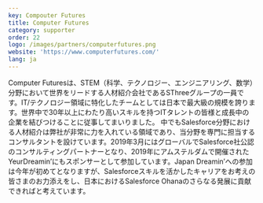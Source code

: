 ```yaml
---
key: Compouter Futures
title: Computer Futures
category: supporter
order: 22
logo: /images/partners/computerfutures.png
website: 'https://www.computerfutures.com/'
lang: ja
---
```

Computer Futuresは、STEM（科学、テクノロジー、エンジニアリング、数学）分野において世界をリードする人材紹介会社であるSThreeグループの一員です。IT/テクノロジー領域に特化したチームとしては日本で最大級の規模を誇ります。世界中で30年以上にわたり高いスキルを持つITタレントの皆様と成長中の企業を結びつけることに従事してまいりました。
中でもSalesforce分野における人材紹介は弊社が非常に力を入れている領域であり、当分野を専門に担当するコンサルタントを設けています。2019年3月にはグローバルでSalesforce社公認のコンサルティングパートナーとなり、2019年にアムステルダムで開催されたYeurDreamin’にもスポンサーとして参加しています。Japan Dreamin’への参加は今年が初めてとなりますが、Salesforceスキルを活かしたキャリアをお考えの皆さまのお力添えをし、日本におけるSalesforce Ohanaのさらなる発展に貢献できればと考えています。
